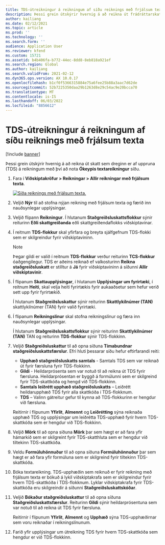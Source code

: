 ```yaml
---
title: TDS-útreikningur á reikningum af síðu reiknings með frjálsum texta
description: Þessi grein útskýrir hvernig á að reikna út frádráttarskatt (TDS) á reikningum með því að nota ókeypis textareikningssíðuna.
author: kailiang
ms.date: 02/12/2021
ms.topic: article
ms.prod: ''
ms.technology: ''
ms.search.form: ''
audience: Application User
ms.reviewer: kfend
ms.custom: 15721
ms.assetid: b4b406fa-b772-44ec-8dd8-8eb818a921ef
ms.search.region: Global
ms.author: kailiang
ms.search.validFrom: 2021-02-12
ms.dyn365.ops.version: AX 10.0.17
ms.openlocfilehash: b1cf0f5366315884e75a6fee25b88a3aac7d62de
ms.sourcegitcommit: 52b7225350daa29b1263d8e29c54ac9e20bcca70
ms.translationtype: MT
ms.contentlocale: is-IS
ms.lasthandoff: 06/03/2022
ms.locfileid: "8856612"
---
```

# <a name="tds-calculation-on-invoices-from-the-free-text-invoice-page"></a>TDS-útreikningur á reikningum af síðu reiknings með frjálsum texta

[!include [banner](../includes/banner.md)]

Þessi grein útskýrir hvernig á að reikna út skatt sem dreginn er af uppruna (TDS) á reikningum með því að nota **Ókeypis textareikningur** síðu.

1. Fara í **Viðskiptakröfur \> Reikningar \> Allir reikningar með frjálsum texta**.

    [![Síða reiknings með frjálsum texta.](./media/apac-ind-TDS-57-1.png)](./media/apac-ind-TDS-57-1.png)

2. Veljið **Nýr** til að stofna nýjan reikning með frjálsum texta og færið inn nauðsynlegar upplýsingar.
3. Veljið flipann **Reikningur**. Í hlutanum **Staðgreiðsluskattsflokkur** sýnir reiturinn **Eðli skattgreiðanda** eðli skattgreiðendaflokks viðskiptavinar.
4. Í reitnum **TDS-flokkur** skal yfirfara og breyta sjálfgefnum TDS-flokki sem er skilgreindur fyrir viðskiptavininn.

    > [!NOTE]
    > Þegar gildi er valið í reitnum **TDS-flokkur** verður reiturinn **TCS-flokkur** óaðgengilegur. TDS er aðeins reiknað ef valkosturinn **Reikna staðgreiðsluskatt** er stilltur á **Já** fyrir viðskiptavininn á síðunni **Allir viðskiptavinir**.

5. Í flipanum **Skattaupplýsingar**, í hlutanum **Upplýsingar um fyrirtæki**, í reitnum **Heiti**, skal velja heiti fyrirtækis fyrir aukaaðsetur sem hefur verið sett upp fyrir fyrirtækið.

    Í hlutanum **Staðgreiðsluskattur** sýnir reiturinn **Skattlykilnúmer (TAN)** skattlykilnúmer (TAN) fyrir valið fyrirtæki.

6. Í flipanum **Reikningslínur** skal stofna reikningslínur og færa inn nauðsynlegar upplýsingar.

    Í hlutanum **Staðgreiðsluskattsflokkur** sýnir reiturinn **Skattlykilnúmer (TAN)** TAN og reiturinn **TDS-flokkur** sýnir TDS-flokkinn.

7. Veljið **Staðgreiðsluskattur** til að opna síðuna **Tímabundnar staðgreiðsluskattsfærslur**. Efri hluti þessarar síðu hefur eftirfarandi reiti:

    - **Upphæð staðgreiðsluskatts samtals** - Samtals TDS sem var reiknað út fyrir færsluna fyrir TDS-flokkinn.
    - **Gildi** - Heildarprósenta sem var notuð til að reikna út TDS fyrir færsluna. Heildarprósentan er byggð á formúlunni sem er skilgreind fyrir TDS-skattkóða og hengd við TDS-flokkinn.
    - **Samtals leiðrétt upphæð staðgreiðsluskatts** – Leiðrétt heildarupphæð TDS fyrir alla skattkóða í TDS-flokknum.
    - **TDS** – Valinn gátreitur gefur til kynna að TDS-flokkurinn er hengdur við færsluna.

    Reitirnir í flipunum **Yfirlit**, **Almennt** og **Leiðrétting** sýna reiknaða upphæð TDS og upplýsingar um leiðrétta TDS-upphæð fyrir hvern TDS-skattkóða sem er hengdur við TDS-flokkinn.

8. Veljið **Mörk** til að opna síðuna **Mörk** þar sem hægt er að fara yfir hámarkið sem er skilgreint fyrir TDS-skatthluta sem er hengdur við tiltekinn TDS-skattkóða.
9. Veldu **Formúluhönnuður** til að opna síðuna **Formúluhönnuður** þar sem hægt er að fara yfir formúluna sem er skilgreind fyrir tiltekinn TDS-skattkóða.
10. Bóka textareikning. TDS-upphæðin sem reiknuð er fyrir reikning með frjálsum texta er bókuð á lykil viðskiptakrafa sem er skilgreindur fyrir hvern TDS-skattkóða í TDS-flokknum. Lyklar viðskiptakrafa fyrir TDS-skattkóða eru skilgreindir á síðunni **Staðgreiðsluskattskóðar**.
11. Veljið **Bókaður staðgreiðsluskattur** til að opna síðuna **Staðgreiðsluskattsfærslur**. Reiturinn **Gildi** sýnir heildarprósentuna sem var notuð til að reikna út TDS fyrir færsluna.

    Reitirnir í flipunum **Yfirlit**, **Almennt** og **Upphæð** sýna TDS-upphæðirnar sem voru reiknaðar í reikningslínunum.

12. Farið yfir upplýsingar um útreikning TDS fyrir hvern TDS-skattkóða sem hengdur er við TDS-flokkinn.
